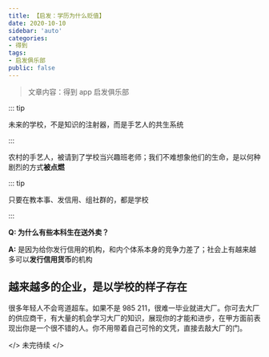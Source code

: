 ```yaml
---
title: 【启发：学历为什么贬值】
date: 2020-10-10
sidebar: 'auto'
categories:
- 得到
tags:
- 启发俱乐部
public: false
---
```


> 文章内容：得到 app 启发俱乐部

::: tip

未来的学校，不是知识的注射器，而是手艺人的共生系统

:::

农村的手艺人，被请到了学校当兴趣班老师；我们不难想象他们的生命，是以何种剧烈的方式**被点燃** 

::: tip

只要在教本事、发信用、组社群的，都是学校

:::

**Q: 为什么有些本科生在送外卖？**

**A:** 是因为给你发行信用的机构，和内个体系本身的竞争力差了；社会上有越来越多可以**发行信用货币**的机构



## 越来越多的企业，是以学校的样子存在

很多年轻人不会弯道超车。如果不是 985 211，很难一毕业就进大厂。你可去大厂的供应商干，有大量的机会学习大厂的知识，展现你的才能和进步，在甲方面前表现出你是一个很不错的人。你不用带着自己可怜的文凭，直接去敲大厂的门。

</> 未完待续 </>




